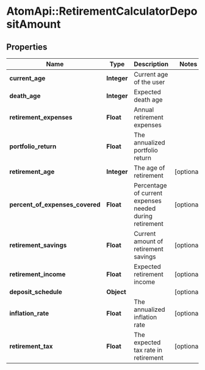 # AtomApi::RetirementCalculatorDepositAmount

## Properties
Name | Type | Description | Notes
------------ | ------------- | ------------- | -------------
**current_age** | **Integer** | Current age of the user | 
**death_age** | **Integer** | Expected death age | 
**retirement_expenses** | **Float** | Annual retirement expenses | 
**portfolio_return** | **Float** | The annualized portfolio return | 
**retirement_age** | **Integer** | The age of retirement | [optional] 
**percent_of_expenses_covered** | **Float** | Percentage of current expenses needed during retirement | [optional] 
**retirement_savings** | **Float** | Current amount of retirement savings | [optional] 
**retirement_income** | **Float** | Expected retirement income | [optional] 
**deposit_schedule** | **Object** |  | [optional] 
**inflation_rate** | **Float** | The annualized inflation rate | [optional] 
**retirement_tax** | **Float** | The expected tax rate in retirement | [optional] 



